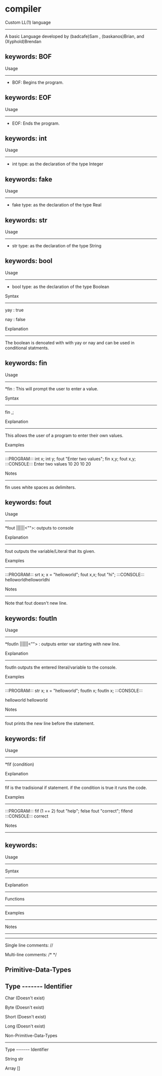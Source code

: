 # compiler
Custom LL(1) language 

______________________ 
A basic Language developed by (badcafe)Sam , (baskanos)Brian, and (Xyphold)Brendan
 

<Language Name> keywords: BOF
------------------------------

Usage
________________

* BOF: Begins the program.

<Language Name> keywords: EOF
------------------------------

Usage
________________

* EOF: Ends the program.

<Language Name> keywords: int
------------------------------

Usage
________________

* int type: as the declaration of the type Integer

<Language Name> keywords: fake
------------------------------

Usage
________________

* fake type: as the declaration of the type Real

<Language Name> keywords: str
------------------------------

Usage
________________

* str type: as the declaration of the type String

<Language Name> keywords: bool
------------------------------

Usage
________________

* bool type: as the declaration of the type Boolean

Syntax
________________

yay : true

nay : false

Explanation
________________
The boolean is denoated with with yay or nay and can be used in conditional statments. 

<Language Name> keywords: fin
------------------------------

Usage
________________

*fin <int> : This will prompt the user to enter a value.

Syntax
________________

fin <int>,<int>;

Explanation
________________

This allows the user of a program to enter their own values.

Examples
________________

:::PROGRAM:::
int x;
int y;
fout "Enter two values";
fin x,y;
fout x,y;
:::CONSOLE:::
Enter two values 10 20 
10 20

Notes
________________

fin uses white spaces as delimiters.

<Language Name> keywords: fout
------------------------------

Usage
________________

*fout <int>||<str>||<fake>||<"">: outputs to console

Explanation
________________

fout outputs the variable/Literal that its given. 

Examples
________________

:::PROGRAM:::
srt x;
x = "helloworld";
fout x,x;
fout "hi";
:::CONSOLE:::
helloworldhelloworldhi

Notes
________________

Note that fout doesn't new line.

<Language Name> keywords: foutln
------------------------------

Usage
________________

*foutln <int>||<fake>||<str>||<""> : outputs enter var starting with new line.


Explanation
________________
foutln outputs the entered literal/variable to the console.

Examples
________________
:::PROGRAM:::
str x;
x = "helloworld";
foutln x;
foutln x;
:::CONSOLE:::

helloworld
helloworld

Notes
________________
fout prints the new line before the statement.

<Language Name> keywords: fif
------------------------------

Usage
________________
*fif (condition)

Explanation
________________
fif is the tradisional if statement. if the condition is true it runs the code.

Examples
________________
:::PROGRAM:::
fif (1 == 2)
    fout "help";
felse
    fout "correct";
fifend
:::CONSOLE:::
correct

Notes
________________

<Language Name> keywords: 
------------------------------

Usage
________________

Syntax
________________

Explanation
________________

Functions
________________

Examples
________________

Notes
________________


______________________
Single line comments: //

Multi-line comments:  /* */
 
Primitive-Data-Types 
----------------------
 
Type ------- Identifier
-----------------------

Char		(Doesn't exist)

Byte		(Doesn't exist)

Short		(Doesn't exist)

Long		(Doesn't exist)

Non-Primitive-Data-Types
_________________________

Type -------	Identifier

String		str

Array		[]
